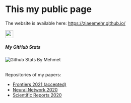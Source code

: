 # This my public page

The website is available here: https://ziaeemehr.github.io/

<a href="https://www.researchgate.net/profile/Abolfazl_Ziaeemehr3"><img src="https://ziaeemehr.github.io/images/RG.png" width="25"></a>



##### My GitHub Stats

  ![Github Stats By Mehmet](https://github-readme-stats.vercel.app/api?username=Ziaeemehr&show_icons=true&title_color=fff&icon_color=79ff97&text_color=9f9f9f&bg_color=151515)  
</br>

Repositories of my papers:
- [Frontiers 2021 (accepted)](https://github.com/Ziaeemehr/Frontiers2021)
- [Neural Network 2020](https://github.com/ITNG/ziaeeNN2020)
- [Scientific Reports 2020](https://github.com/Ziaeemehr/SReport2020)
